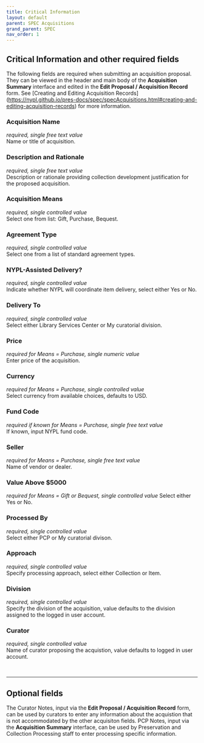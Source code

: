 ```yaml
---
title: Critical Information
layout: default
parent: SPEC Acquisitions
grand_parent: SPEC
nav_order: 1
---
```


## Critical Information and other required fields
The following fields are required when submitting an acquisition proposal. They can be viewed in the header and main body of the **Acquisition Summary** interface and edited in the **Edit Proposal / Acquisition Record** form. See [Creating and Editing Acquisition Records] (https://nypl.github.io/pres-docs/spec/specAcquisitions.html#creating-and-editing-acquisition-records) for more information.

### Acquisition Name  
*required, single free text value*  
Name or title of acquisition.


### Description and Rationale
*required, single free text value*  
Description or rationale providing collection development justification for the proposed acquisition. 

### Acquisition Means
*required, single controlled value*  
Select one from list: Gift, Purchase, Bequest.

### Agreement Type
*required, single controlled value*  
Select one from a list of standard agreement types.

### NYPL-Assisted Delivery?
*required, single controlled value*  
Indicate whether NYPL will coordinate item delivery, select either Yes or No.

### Delivery To
*required, single controlled value*  
Select either Library Services Center or My curatorial division.

### Price
*required for Means = Purchase, single numeric value*  
Enter price of the acquisition.

### Currency
*required for Means = Purchase, single controlled value*  
Select currency from available choices, defaults to USD. 

### Fund Code
*required if known for Means = Purchase, single free text value*  
If known, input NYPL fund code.

### Seller
*required for Means = Purchase, single free text value*  
Name of vendor or dealer.

### Value Above $5000
*required for Means = Gift or Bequest, single controlled value* 
Select either Yes or No.

### Processed By
*required, single controlled value*  
Select either PCP or My curatorial divison.

### Approach
*required, single controlled value*  
Specify processing approach, select either Collection or Item.

### Division
*required, single controlled value*  
Specify the division of the acquisition, value defaults to the division assigned to the logged in user account.

### Curator
*required, single controlled value*  
Name of curator proposing the acquistion, value defaults to logged in user account. 


&nbsp;

---

## Optional fields
The Curator Notes, input via the **Edit Proposal / Acquisition Record** form, can be used by curators to enter any information about the acquistion that is not accommodated by the other acquisiton fields. PCP Notes, input via the **Acquisition Summary** interface, can be used by Preservation and Collection Processing staff to enter processing specific information. 